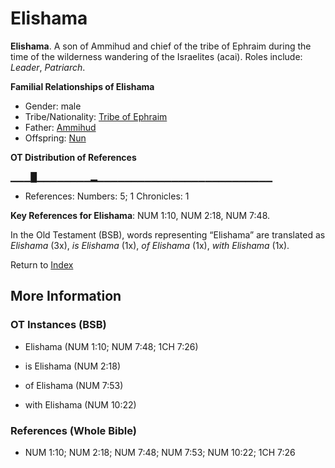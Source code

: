 # Elishama
**Elishama**. 
A son of Ammihud and chief of the tribe of Ephraim during the time of the wilderness wandering of the Israelites (acai). 
Roles include: 
_Leader_, _Patriarch_. 




**Familial Relationships of Elishama**


* Gender: male
* Tribe/Nationality: [Tribe of Ephraim](../../../groups/md/acai/Ephraim.md)
* Father: [Ammihud](Ammihud.md)
* Offspring: [Nun](Nun.md)


**OT Distribution of References**

▁▁▁█▁▁▁▁▁▁▁▁▂▁▁▁▁▁▁▁▁▁▁▁▁▁▁▁▁▁▁▁▁▁▁▁▁▁▁
* References: Numbers: 5; 1 Chronicles: 1



**Key References for Elishama**: 
NUM 1:10, NUM 2:18, NUM 7:48. 


In the Old Testament (BSB), words representing “Elishama” are translated as 
*Elishama* (3x), *is Elishama* (1x), *of Elishama* (1x), *with Elishama* (1x). 




Return to [Index](00-Index.md)

## More Information

### OT Instances (BSB)

* Elishama (NUM 1:10; NUM 7:48; 1CH 7:26)

* is Elishama (NUM 2:18)

* of Elishama (NUM 7:53)

* with Elishama (NUM 10:22)



### References (Whole Bible)

* NUM 1:10; NUM 2:18; NUM 7:48; NUM 7:53; NUM 10:22; 1CH 7:26



